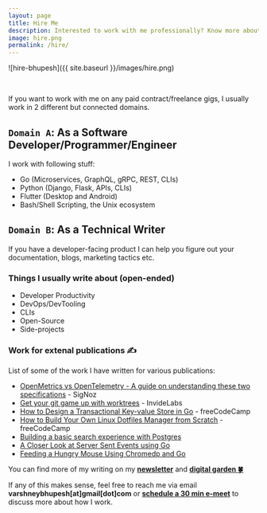 ```yaml
---
layout: page
title: Hire Me
description: Interested to work with me professionally? Know more about my freelance work
image: hire.png
permalink: /hire/
---
```


![hire-bhupesh]({{ site.baseurl }}/images/hire.png)

<br>

If you want to work with me on any paid contract/freelance gigs, I usually work in 2 different but connected domains.

## `Domain A`: As a Software Developer/Programmer/Engineer

I work with following stuff:

- Go (Microservices, GraphQL, gRPC, REST, CLIs)
- Python (Django, Flask, APIs, CLIs)
- Flutter (Desktop and Android)
- Bash/Shell Scripting, the Unix ecosystem

## `Domain B`: As a Technical Writer

If you have a developer-facing product I can help you figure out your documentation, blogs, marketing tactics etc.


### Things I usually write about (open-ended)

- Developer Productivity
- DevOps/DevTooling
- CLIs
- Open-Source
- Side-projects

### Work for extenal publications ✍️

List of some of the work I have written for various publications:

- [OpenMetrics vs OpenTelemetry - A guide on understanding these two specifications](https://signoz.io/blog/openmetrics-vs-opentelemetry/) - SigNoz
- [Get your git game up with worktrees](https://blog.invidelabs.com/git-worktree-to-make-daily-git-workflow-better/) - InvideLabs
- [How to Design a Transactional Key-value Store in Go](https://www.freecodecamp.org/news/design-a-key-value-store-in-go/) - freeCodeCamp
- [How to Build Your Own Linux Dotfiles Manager from Scratch](https://www.freecodecamp.org/news/build-your-own-dotfiles-manager-from-scratch/) - freeCodeCamp
- [Building a basic search experience with Postgres](https://pacenthink.io/post/building-a-basic-search-experience-with-postgres/)
- [A Closer Look at Server Sent Events using Go](https://www.pacenthink.io/post/a-closer-look-at-server-sent-events/)
- [Feeding a Hungry Mouse Using Chromedp and Go](https://www.pacenthink.io/post/feeding-a-hungry-mouse-using-chromedp-and-golang/)

You can find more of my writing on my [**newsletter**](https://buttondown.email/bhupesh/archive/) and [**digital garden 🍀**](https://til.bhupesh.me)

If any of this makes sense, feel free to reach me via email **varshneybhupesh[at]gmail[dot]com** or <a class="mark" href="https://bhupesh.me/chat"><b>schedule a 30 min e-meet</b></a> to discuss more about how I work.

<br>
